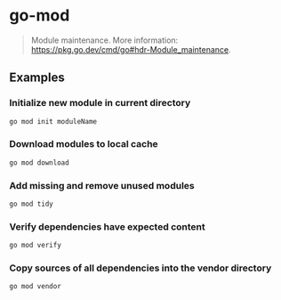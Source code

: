 # go-mod

> Module maintenance. More information: <https://pkg.go.dev/cmd/go#hdr-Module_maintenance>.

## Examples

### Initialize new module in current directory

```bash
go mod init moduleName
```

### Download modules to local cache

```bash
go mod download
```

### Add missing and remove unused modules

```bash
go mod tidy
```

### Verify dependencies have expected content

```bash
go mod verify
```

### Copy sources of all dependencies into the vendor directory

```bash
go mod vendor
```

